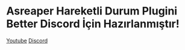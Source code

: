 # Asreaper Hareketli Durum Plugini Better Discord İçin Hazırlanmıştır!

[Youtube](https://youtube.com/asreaper)
[Discord](https://discord.gg/maximusboys)
